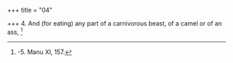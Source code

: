 +++
title = "04"

+++
4. And (for eating) any part of a carnivorous beast, of a camel or of an ass, [^3] 


[^3]:  -5. Manu XI, 157.
